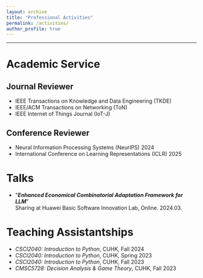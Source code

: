 ```yaml
---
layout: archive
title: "Professional Activities"
permalink: /activities/
author_profile: true
---
```




------
# Academic Service
## Journal Reviewer
+ IEEE Transactions on Knowledge and Data Engineering (TKDE)
+ IEEE/ACM Transactions on Networking (ToN)
+ IEEE Internet of Things Journal (IoT-J)
  
## Conference Reviewer
+ Neural Information Processing Systems (NeurIPS) 2024
+ International Conference on Learning Representations (ICLR) 2025

# Talks
+ "***Enhanced Economical Combinatorial Adaptation Framework for LLM***" \
   Sharing at Huawei Basic Software Innovation Lab, Online. 2024.03.

# Teaching Assistantships
+ *CSCI2040: Introduction to Python*, CUHK, Fall 2024
+ *CSCI2040: Introduction to Python*, CUHK, Spring 2023
+ *CSCI2040: Introduction to Python*, CUHK, Fall 2023
+ *CMSC5728: Decision Analysis \& Game Theory*, CUHK, Fall 2023





